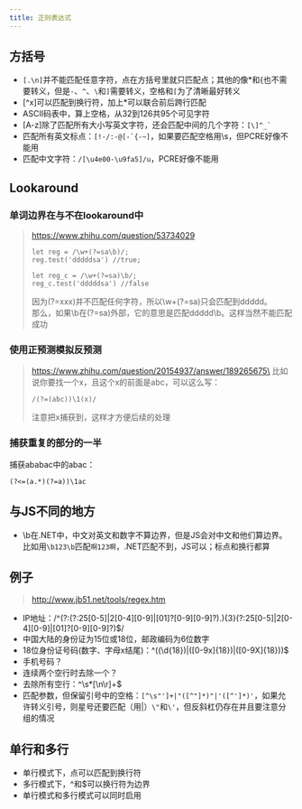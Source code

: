 ```yaml
---
title: 正则表达式
---
```


方括号
------

* `[.\n]`并不能匹配任意字符，点在方括号里就只匹配点；其他的像\*和{也不需要转义，但是`-`、`^`、`\`和`]`需要转义，空格和`[`为了清晰最好转义
* [^x]可以匹配到换行符，加上\*可以联合前后跨行匹配
* ASCII码表中，算上空格，从32到126共95个可见字符
* [A-z]除了匹配所有大小写英文字符，还会匹配中间的几个字符：`` [\]^_` ``
* 匹配所有英文标点：`` [!-/:-@[-`{-~] ``，如果要匹配空格用\s，但PCRE好像不能用
* 匹配中文字符：`/[\u4e00-\u9fa5]/u`，PCRE好像不能用

Lookaround
----------

### 单词边界在与不在lookaround中

> https://www.zhihu.com/question/53734029
>
>     let reg = /\w+(?=sa\b)/;
>     reg.test('dddddsa') //true;
>
>     let reg_c = /\w+(?=sa)\b/;
>     reg_c.test('dddddsa') //false
>
> 因为(?=xxx)并不匹配任何字符，所以\w+(?=sa)只会匹配到ddddd。\
> 那么，如果\b在(?=sa)外部，它的意思是匹配ddddd\b。这样当然不能匹配成功

### 使用正预测模拟反预测

> https://www.zhihu.com/question/20154937/answer/189265675\
> 比如说你要找一个x，且这个x的前面是abc，可以这么写：
>
>     /(?=(abc))\1(x)/
>
> 注意把x捕获到，这样才方便后续的处理

### 捕获重复的部分的一半

捕获ababac中的abac：

    (?<=(a.*)(?=a))\1ac

与JS不同的地方
--------------

* \b在.NET中，中文对英文和数字不算边界，但是JS会对中文和他们算边界。比如用`\b123\b`匹配`啊123啊`，.NET匹配不到，JS可以；标点和换行都算

例子
----

> http://www.jb51.net/tools/regex.htm

* IP地址：/^(?:(?:25[0-5]|2[0-4][0-9]|[01]?[0-9][0-9]?)\.){3}(?:25[0-5]|2[0-4][0-9]|[01]?[0-9][0-9]?)$/
* 中国大陆的身份证为15位或18位，邮政编码为6位数字
* 18位身份证号码(数字、字母x结尾)：^((\d{18})|([0-9x]{18})|([0-9X]{18}))$
* 手机号码？
* 连续两个空行时去除一个？
* 去除所有空行：^\s\*[\n\r]+$
* 匹配参数，但保留引号中的空格：`[^\s"']+|"([^"]*)"|'([^']*)'`​，如果允许转义引号，则星号还要匹配（用|）`\"`和`\'`，但反斜杠仍存在并且要注意分组的情况

单行和多行
----------

* 单行模式下，点可以匹配到换行符
* 多行模式下，^和$可以换行符为边界
* 单行模式和多行模式可以同时启用


